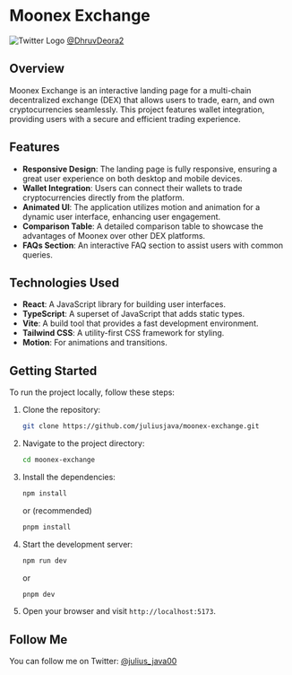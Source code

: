 # Moonex Exchange

![Twitter Logo](https://upload.wikimedia.org/wikipedia/en/6/60/Twitter_bird_logo_2012.svg) [@DhruvDeora2](https://x.com/DhruvDeora2)

## Overview

Moonex Exchange is an interactive landing page for a multi-chain decentralized exchange (DEX) that allows users to trade, earn, and own cryptocurrencies seamlessly. This project features wallet integration, providing users with a secure and efficient trading experience.

## Features

-   **Responsive Design**: The landing page is fully responsive, ensuring a great user experience on both desktop and mobile devices.
-   **Wallet Integration**: Users can connect their wallets to trade cryptocurrencies directly from the platform.
-   **Animated UI**: The application utilizes motion and animation for a dynamic user interface, enhancing user engagement.
-   **Comparison Table**: A detailed comparison table to showcase the advantages of Moonex over other DEX platforms.
-   **FAQs Section**: An interactive FAQ section to assist users with common queries.

## Technologies Used

-   **React**: A JavaScript library for building user interfaces.
-   **TypeScript**: A superset of JavaScript that adds static types.
-   **Vite**: A build tool that provides a fast development environment.
-   **Tailwind CSS**: A utility-first CSS framework for styling.
-   **Motion**: For animations and transitions.

## Getting Started

To run the project locally, follow these steps:

1. Clone the repository:

    ```bash
    git clone https://github.com/juliusjava/moonex-exchange.git
    ```

2. Navigate to the project directory:

    ```bash
    cd moonex-exchange
    ```

3. Install the dependencies:

    ```bash
    npm install
    ```

    or
    (recommended)

    ```bash
    pnpm install
    ```

4. Start the development server:

    ```bash
    npm run dev
    ```

    or

    ```bash
    pnpm dev
    ```

5. Open your browser and visit `http://localhost:5173`.

## Follow Me

You can follow me on Twitter: [@julius_java00](https://x.com/julius_java00)
